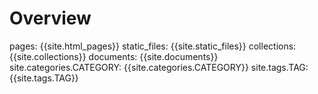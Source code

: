 # Overview

pages: {{site.html_pages}}
static_files: {{site.static_files}}
collections: {{site.collections}}
documents: {{site.documents}}
site.categories.CATEGORY: {{site.categories.CATEGORY}}
site.tags.TAG: {{site.tags.TAG}}
